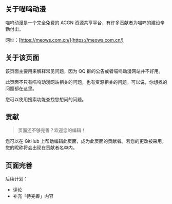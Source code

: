 ## 关于喵呜动漫

喵呜动漫是一个完全免费的 ACGN 资源共享平台，有许多贡献者为喵呜的建设辛勤付出。

网址：[https://meows.com.cn/](https://meows.com.cn/)

## 关于该页面

该页面主要用来解释常见问题，因为 QQ 群的公告或者喵呜动漫网站并不好用。

此页面不只有喵呜动漫网站相关的问题，也有资源相关的问题。可以说，你想找的问题都在这里。

您可以使用搜索功能查找您想问的问题。

## 贡献

> 页面还不够完善？欢迎您的编辑！

您可以在 GitHub 上帮助编辑此页面，成为此页面的贡献者。若您的更改被采用，您的昵称将会出现在贡献者名单内。

## 页面完善

后续计划：
- 评论
- 补充「待完善」内容